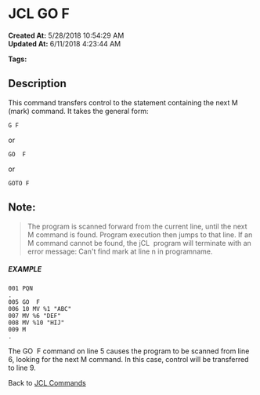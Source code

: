 # JCL GO  F

**Created At:** 5/28/2018 10:54:29 AM  
**Updated At:** 6/11/2018 4:23:44 AM  

**Tags:**
<badge text='go' vertical='middle' />
<badge text='jcl' vertical='middle' />

## Description 

This command transfers control to the statement containing the next M (mark) command. It takes the general form:

```
G F
```

or

```
GO  F
```

or

```
GOTO F
```



## Note: 


> The program is scanned forward from the current line, until the next M command is found. Program execution then jumps to that line. If an M command cannot be found, the jCL  program will terminate with an error message: Can't find mark at line n in programname.




##### EXAMPLE

```
001 PQN
.
005 GO  F
006 10 MV %1 "ABC"
007 MV %6 "DEF"
008 MV %10 "HIJ"
009 M
.
```

The GO  F command on line 5 causes the program to be scanned from line 6, looking for the next M command. In this case, control will be transferred to line 9.



Back to [JCL Commands](jcl-commands)
